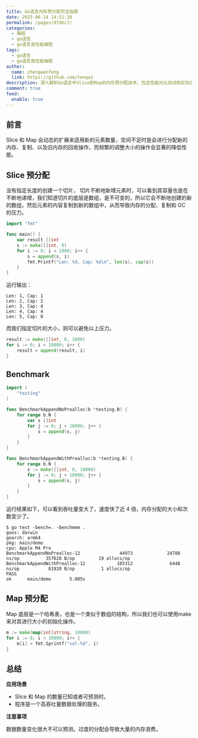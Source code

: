 ```yaml
---
title: Go语言内存预分配完全指南
date: 2025-06-14 14:51:20
permalink: /pages/d7dbc7/
categories:
  - 编程
  - go语言
  - go语言高性能编程
tags:
  - go语言
  - go语言高性能编程
author: 
  name: zhengwenfeng
  link: https://github.com/tenqaz
description: 深入解析Go语言中Slice和Map的内存预分配技术，包含性能对比测试和实际应用场景分析
comment: true
feed: 
  enable: true
---
```



## 前言

Slice 和 Map 会动态的扩展来适用新的元素数量，空间不足时是会进行分配新的内存、复制、以及旧内存的回收操作，而频繁的调整大小的操作会显著的降低性能。

## Slice 预分配

没有指定长度的创建一个切片， 切片不断地新增元素时，可以看到其容量也是在不断地递增，我们知道切片的底层是数组，是不可变的，所以它会不断地创建的新的数组，然后元素的内容复制到新的数组中，从而导致内存的分配、复制和 GC 的压力。

```go
import "fmt"

func main() {
	var result []int
    s := make([]int, 0)
	for i := 0; i < 1000; i++ {
		s = append(s, i)
		fmt.Printf("Len: %d, Cap: %d\n", len(s), cap(s))
	}
}
```

运行输出：

```shell
Len: 1, Cap: 1
Len: 2, Cap: 2
Len: 3, Cap: 4
Len: 4, Cap: 4
Len: 5, Cap: 8
```

而我们指定切片的大小，则可以避免以上压力。

```go
result := make([]int, 0, 1000)
for i := 0; i < 10000; i++ {
    result = append(result, i)
}
```

## Benchmark

```go
import (
	"testing"
)

func BenchmarkAppendNoPrealloc(b *testing.B) {
	for range b.N {
		var s []int
		for j := 0; j < 10000; j++ {
			s = append(s, j)
		}
	}
}

func BenchmarkAppendWithPrealloc(b *testing.B) {
	for range b.N {
		s := make([]int, 0, 10000)
		for j := 0; j < 10000; j++ {
			s = append(s, j)
		}
	}
}

```

运行结果如下，可以看到吞吐量变大了，速度快了近 4 倍，内存分配的大小和次数变少了。

```shell
$ go test -bench=. -benchmem .                              
goos: darwin
goarch: arm64
pkg: main/demo
cpu: Apple M4 Pro
BenchmarkAppendNoPrealloc-12               44973             24788 ns/op          357628 B/op         19 allocs/op
BenchmarkAppendWithPrealloc-12            185312              6448 ns/op           81920 B/op          1 allocs/op
PASS
ok      main/demo       5.005s
```

## Map 预分配

Map 底层是一个哈希表，也是一个类似于数组的结构，所以我们也可以使用make来对其进行大小的初始化操作。

```go
m := make(map[int]string, 10000)
for i := 0; i < 10000; i++ {
    m[i] = fmt.Sprintf("val-%d", i)
}
```

## 总结

**应用场景**

* Slice 和 Map 的数量已知或者可预测时。
* 程序是一个高吞吐量数据处理的服务。

**注意事项**

数据数量变化很大不可以预测。过度的分配会导致大量的内存浪费。